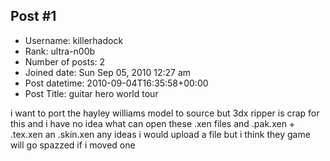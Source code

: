 ## Post #1
- Username: killerhadock
- Rank: ultra-n00b
- Number of posts: 2
- Joined date: Sun Sep 05, 2010 12:27 am
- Post datetime: 2010-09-04T16:35:58+00:00
- Post Title: guitar hero world tour

i want to port the hayley williams model to source but 3dx ripper is crap for this    and i have no idea what can open these .xen files and .pak.xen + .tex.xen an .skin.xen any ideas     i would upload a file but i think they game will go spazzed if i moved one
